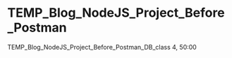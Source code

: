 # TEMP_Blog_NodeJS_Project_Before_Postman
TEMP_Blog_NodeJS_Project_Before_Postman_DB_class 4, 50:00
